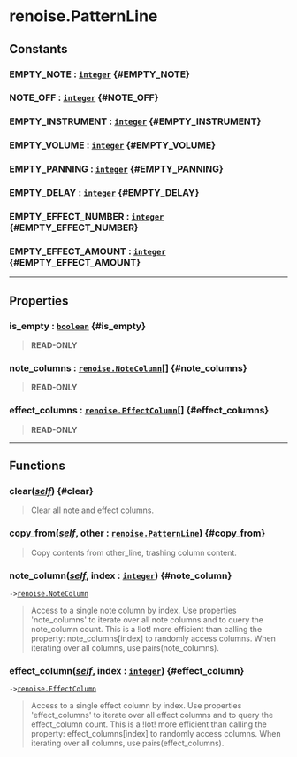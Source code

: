 # renoise.PatternLine  

<!-- toc -->
  
## Constants

### EMPTY_NOTE : [`integer`](../../API/builtins/integer.md) {#EMPTY_NOTE}
### NOTE_OFF : [`integer`](../../API/builtins/integer.md) {#NOTE_OFF}
### EMPTY_INSTRUMENT : [`integer`](../../API/builtins/integer.md) {#EMPTY_INSTRUMENT}
### EMPTY_VOLUME : [`integer`](../../API/builtins/integer.md) {#EMPTY_VOLUME}
### EMPTY_PANNING : [`integer`](../../API/builtins/integer.md) {#EMPTY_PANNING}
### EMPTY_DELAY : [`integer`](../../API/builtins/integer.md) {#EMPTY_DELAY}
### EMPTY_EFFECT_NUMBER : [`integer`](../../API/builtins/integer.md) {#EMPTY_EFFECT_NUMBER}
### EMPTY_EFFECT_AMOUNT : [`integer`](../../API/builtins/integer.md) {#EMPTY_EFFECT_AMOUNT}  

---  
## Properties
### is_empty : [`boolean`](../../API/builtins/boolean.md) {#is_empty}
> **READ-ONLY**

### note_columns : [`renoise.NoteColumn`](../../API/renoise/renoise.NoteColumn.md)[] {#note_columns}
> **READ-ONLY**

### effect_columns : [`renoise.EffectColumn`](../../API/renoise/renoise.EffectColumn.md)[] {#effect_columns}
> **READ-ONLY**

  

---  
## Functions
### clear([*self*](../../API/builtins/self.md)) {#clear}
> Clear all note and effect columns.
### copy_from([*self*](../../API/builtins/self.md), other : [`renoise.PatternLine`](../../API/renoise/renoise.PatternLine.md)) {#copy_from}
> Copy contents from other_line, trashing column content.
### note_column([*self*](../../API/builtins/self.md), index : [`integer`](../../API/builtins/integer.md)) {#note_column}
`->`[`renoise.NoteColumn`](../../API/renoise/renoise.NoteColumn.md)  

> Access to a single note column by index. Use properties 'note_columns'
> to iterate over all note columns and to query the note_column count.
> This is a !lot! more efficient than calling the property:
> note_columns[index] to randomly access columns. When iterating over all
> columns, use pairs(note_columns).
### effect_column([*self*](../../API/builtins/self.md), index : [`integer`](../../API/builtins/integer.md)) {#effect_column}
`->`[`renoise.EffectColumn`](../../API/renoise/renoise.EffectColumn.md)  

> Access to a single effect column by index. Use properties 'effect_columns'
> to iterate over all effect columns and to query the effect_column count.
> This is a !lot! more efficient than calling the property:
> effect_columns[index] to randomly access columns. When iterating over all
> columns, use pairs(effect_columns).  

